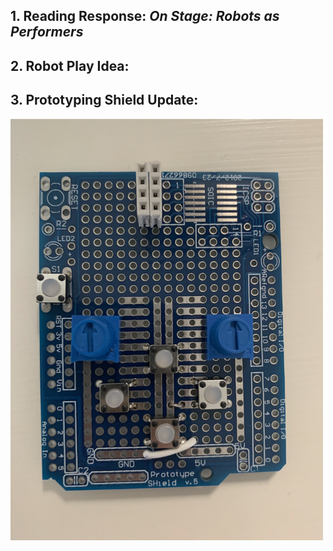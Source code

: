 ## 1. Reading Response: *On Stage: Robots as Performers*



## 2. Robot Play Idea:


## 3. Prototyping Shield Update:

<img src="https://github.com/SalamaAlmheiri/Performing-Robots/blob/main/november8/prototyping%20shield.png" width=500 align=center>
